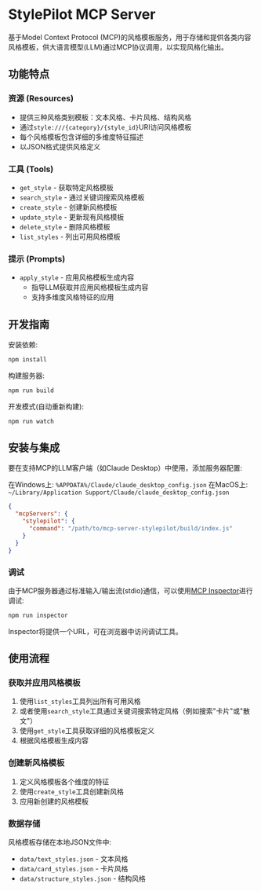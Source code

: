 # StylePilot MCP Server

基于Model Context Protocol (MCP)的风格模板服务，用于存储和提供各类内容风格模板，供大语言模型(LLM)通过MCP协议调用，以实现风格化输出。

## 功能特点

### 资源 (Resources)
- 提供三种风格类别模板：文本风格、卡片风格、结构风格
- 通过`style:///{category}/{style_id}`URI访问风格模板
- 每个风格模板包含详细的多维度特征描述
- 以JSON格式提供风格定义

### 工具 (Tools)
- `get_style` - 获取特定风格模板
- `search_style` - 通过关键词搜索风格模板
- `create_style` - 创建新风格模板
- `update_style` - 更新现有风格模板
- `delete_style` - 删除风格模板
- `list_styles` - 列出可用风格模板

### 提示 (Prompts)
- `apply_style` - 应用风格模板生成内容
  - 指导LLM获取并应用风格模板生成内容
  - 支持多维度风格特征的应用

## 开发指南

安装依赖:
```bash
npm install
```

构建服务器:
```bash
npm run build
```

开发模式(自动重新构建):
```bash
npm run watch
```

## 安装与集成

要在支持MCP的LLM客户端（如Claude Desktop）中使用，添加服务器配置:

在Windows上: `%APPDATA%/Claude/claude_desktop_config.json`
在MacOS上: `~/Library/Application Support/Claude/claude_desktop_config.json`

```json
{
  "mcpServers": {
    "stylepilot": {
      "command": "/path/to/mcp-server-stylepilot/build/index.js"
    }
  }
}
```

### 调试

由于MCP服务器通过标准输入/输出流(stdio)通信，可以使用[MCP Inspector](https://github.com/modelcontextprotocol/inspector)进行调试:

```bash
npm run inspector
```

Inspector将提供一个URL，可在浏览器中访问调试工具。

## 使用流程

### 获取并应用风格模板
1. 使用`list_styles`工具列出所有可用风格
2. 或者使用`search_style`工具通过关键词搜索特定风格（例如搜索"卡片"或"散文"）
3. 使用`get_style`工具获取详细的风格模板定义
4. 根据风格模板生成内容

### 创建新风格模板
1. 定义风格模板各个维度的特征
2. 使用`create_style`工具创建新风格
3. 应用新创建的风格模板

### 数据存储
风格模板存储在本地JSON文件中:
- `data/text_styles.json` - 文本风格
- `data/card_styles.json` - 卡片风格
- `data/structure_styles.json` - 结构风格
